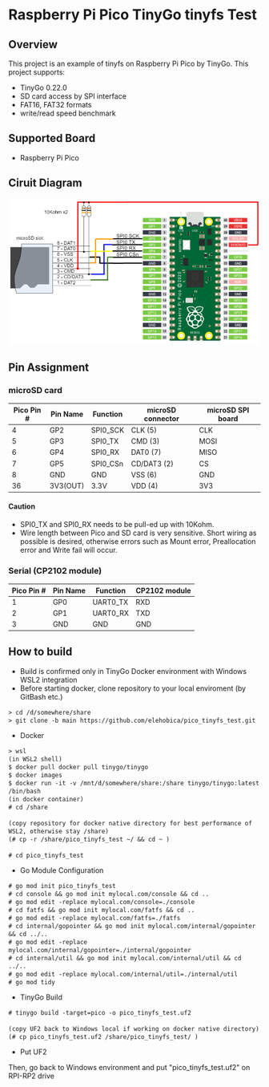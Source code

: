 # Raspberry Pi Pico TinyGo tinyfs Test
## Overview
This project is an example of tinyfs on Raspberry Pi Pico by TinyGo.
This project supports:
* TinyGo 0.22.0
* SD card access by SPI interface
* FAT16, FAT32 formats
* write/read speed benchmark

## Supported Board
* Raspberry Pi Pico

## Ciruit Diagram
![Circuit Diagram](doc/Pico_FatFs_Test_Schematic.png)

## Pin Assignment
### microSD card

| Pico Pin # | Pin Name | Function | microSD connector | microSD SPI board |
----|----|----|----|----
|  4 | GP2 | SPI0_SCK | CLK (5) | CLK |
|  5 | GP3 | SPI0_TX | CMD (3) | MOSI |
|  6 | GP4 | SPI0_RX | DAT0 (7) | MISO |
|  7 | GP5 | SPI0_CSn | CD/DAT3 (2) | CS |
|  8 | GND | GND | VSS (6) | GND |
| 36 | 3V3(OUT) | 3.3V | VDD (4) | 3V3 |

#### Caution
* SPI0_TX and SPI0_RX needs to be pull-ed up with 10Kohm.
* Wire length between Pico and SD card is very sensitive. Short wiring as possible is desired, otherwise errors such as Mount error, Preallocation error and Write fail will occur.

### Serial (CP2102 module)
| Pico Pin # | Pin Name | Function | CP2102 module |
----|----|----|----
|  1 | GP0 | UART0_TX | RXD |
|  2 | GP1 | UART0_RX | TXD |
|  3 | GND | GND | GND |

## How to build
* Build is confirmed only in TinyGo Docker environment with Windows WSL2 integration
* Before starting docker, clone repository to your local enviroment (by GitBash etc.)
```
> cd /d/somewhere/share
> git clone -b main https://github.com/elehobica/pico_tinyfs_test.git
```

* Docker
```
> wsl
(in WSL2 shell)
$ docker pull docker pull tinygo/tinygo
$ docker images
$ docker run -it -v /mnt/d/somewhere/share:/share tinygo/tinygo:latest /bin/bash
(in docker container)
# cd /share

(copy repository for docker native directory for best performance of WSL2, otherwise stay /share)
(# cp -r /share/pico_tinyfs_test ~/ && cd ~ )

# cd pico_tinyfs_test
```

* Go Module Configuration
```
# go mod init pico_tinyfs_test
# cd console && go mod init mylocal.com/console && cd ..
# go mod edit -replace mylocal.com/console=./console
# cd fatfs && go mod init mylocal.com/fatfs && cd ..
# go mod edit -replace mylocal.com/fatfs=./fatfs
# cd internal/gopointer && go mod init mylocal.com/internal/gopointer && cd ../..
# go mod edit -replace mylocal.com/internal/gopointer=./internal/gopointer
# cd internal/util && go mod init mylocal.com/internal/util && cd ../..
# go mod edit -replace mylocal.com/internal/util=./internal/util
# go mod tidy
```

* TinyGo Build
```
# tinygo build -target=pico -o pico_tinyfs_test.uf2

(copy UF2 back to Windows local if working on docker native directory)
(# cp pico_tinyfs_test.uf2 /share/pico_tinyfs_test/ )
```

* Put UF2 

Then, go back to Windows environment and put "pico_tinyfs_test.uf2" on RPI-RP2 drive